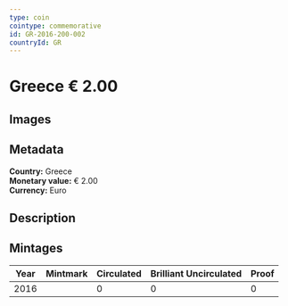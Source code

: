 ```yaml
---
type: coin
cointype: commemorative
id: GR-2016-200-002
countryId: GR
---
```


# Greece € 2.00

## Images


## Metadata

**Country:** Greece\
**Monetary value:** € 2.00\
**Currency:** Euro

## Description


## Mintages

| Year | Mintmark | Circulated | Brilliant Uncirculated | Proof |
| ---- | -------- | ---------- | ---------------------- | ----- |
| 2016 |  | 0| 0 | 0 |
